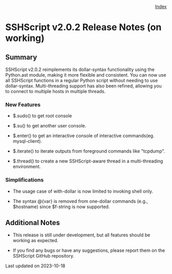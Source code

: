 <div style="text-align:right"><a href="./index">Index</a></div>

# SSHScript v2.0.2 Release Notes (on working)


## Summary

SSHScript v2.0.2 reimplements its dollar-syntax functionality using the Python.ast module, making it more flexible and consistent. You can now use all SSHScript functions in a regular Python script without needing to use dollar-syntax. Multi-threading support has also been refined, allowing you to connect to multiple hosts in multiple threads.

### New Features

- $.sudo() to get root console

- $.su() to get another user console.

- $.enter() to get an interactive console of interactive commands(eg. mysql-client).

- $.iterate()  to iterate outputs from foreground commands like "tcpdump".

- $.thread() to create a new SSHScript-aware thread in a multi-threading environment.

### Simplifications 

- The usage case of with-dollar is now limited to invoking shell only.

- The syntax @{var} is removed from one-dollar commands (e.g., $hostname) since $f-string is now supported.

## Additional Notes

- This release is still under development, but all features should be working as expected.

- If you find any bugs or have any suggestions, please report them on the SSHScript GitHub repository.


Last updated on 2023-10-18

